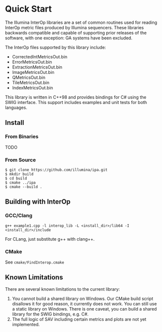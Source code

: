 Quick Start
===========

The Illumina InterOp libraries are a set of common routines used for reading InterOp metric files produced by
Illumina sequencers. These libraries backwards compatible and capable of supporting prior releases of the software,
with one exception: GA systems have been excluded.

The InterOp files supported by this library include:
  - CorrectedIntMetricsOut.bin
  - ErrorMetricsOut.bin
  - ExtractionMetricsOut.bin
  - ImageMetricsOut.bin
  - QMetricsOut.bin
  - TileMetricsOut.bin
  - IndexMetricsOut.bin

This library is written in C++98 and provides bindings for C# using the SWIG interface. This
support includes examples and unit tests for both languages.

Install
-------

### From Binaries

TODO

### From Source

~~~~~~~~~~~~~{.sh}
$ git clone https://github.com/illumina/ipa.git
$ mkdir build
$ cd build
$ cmake ../ipa
$ cmake --build .
~~~~~~~~~~~~~

Building with InterOp
---------------------

### GCC/Clang

~~~~~~~~~~~~~{.sh}
g++ example1.cpp -l interop_lib -L <install_dir>/lib64 -I <install_dir>/include
~~~~~~~~~~~~~

For CLang, just substitute g++ with clang++. 

### CMake

See `cmake/FindInterop.cmake`


Known Limitations
-----------------

There are several known limitations to the current library:

  1. You cannot build a shared library on Windows. Our CMake build script disallows it for good reason, it currently
     does not work. You can still use a static library on Windows. There is one caveat, you can build a shared
     library for the SWIG bindings, e.g. C#.
  2. The full logic of SAV including certain metrics and plots are not yet implemented.


